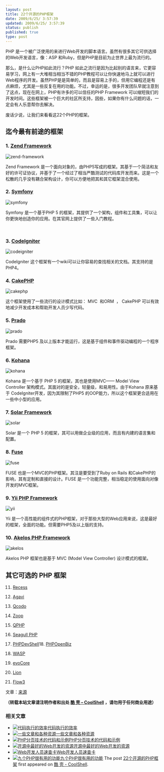 ```yaml
---
layout: post
title: 22个开源的PHP框架
date: 2009/6/25/ 3:57:39
updated: 2009/6/25/ 3:57:39
status: publish
published: true
type: post
---
```


PHP 是一个被广泛使用的来进行Web开发的脚本语言。虽然有很多其它可供选择的Web开发语言，像：ASP 和Ruby，但是PHP是目前为止世界上最为流行的。


那么，是什么让PHP如此流行？PHP 如此之流行是因为比起别的语言来，它更容易学习，网上有一大堆相当相当不错的PHP教程可以让你快速地马上就可以进行Web程序的开发。虽然PHP是是简单的，而且是容易上手的，但用它编程还是有点麻烦，尤其是一些反复在用的功能。不过，幸运的是，很多开发团队早就注意到了这点，现在在网上，PHP有许多的可以信任的PHP Framework 可以缩短我们的开发时间。这些框架被一个巨大的社区所支持，因些，如果你有什么问题的话，一定会有人乐意帮你去解决。


废话少说，让我们来看看这22个PHP的框架。



迄今最有前途的框架
---------


### 1. [Zend Framework](http://framework.zend.com/ "Zend Framework")


![zend-framework](http://www.webdesignbooth.com/wp-content/uploads/2009/06/zend-framework.png "zend-framework")  

Zend Framework 是一个面向对象的，由PHP5写成的框架。其基于一个简洁和友好的许可证协议，并基于了一个经过了相当严酷测试的代码库开发而来。这是一个松散的几乎没有耦合架构设计，你可以方便地把其和其它框架混合使用。


### 2. [Symfony](http://www.symfony-project.org/ "Symfony")


![symfony](http://www.webdesignbooth.com/wp-content/uploads/2009/06/symfony.png "symfony")  

Symfony 是一个基于PHP 5 的框架，其提供了一个架构，组件和工具集，可以让你更快地创造你的应用。在其官网上提供了一些入门教程。


 


### 3. [CodeIgniter](http://codeigniter.com/ "CodeIgniter")


![codeigniter](http://www.webdesignbooth.com/wp-content/uploads/2009/06/codeigniter.png "codeigniter")  

CodeIgniter 这个框架有一个wiki可以让你容易的查找相关的文档。其支持的是PHP4。


### 4. [CakePHP](http://cakephp.org/ "CakePHP")


![cakephp](http://www.webdesignbooth.com/wp-content/uploads/2009/06/cakephp.png "cakephp")  

这个框架使用了一些流行的设计模式比如： MVC  和ORM  ， CakePHP 可以有效地减少开发成本和帮助开发人员少写代码。


### 5. [Prado](http://www.xisc.com/ "Prado PHP Framework")


![prado](http://www.webdesignbooth.com/wp-content/uploads/2009/06/prado.png "prado")


Prado 需要PHP5 及以上版本才能运行，这是基于组件和事件驱动编程的一个程序框架。


### 6. [Kohana](http://www.kohanaphp.com/ "Kohana")


![kohana](http://www.webdesignbooth.com/wp-content/uploads/2009/06/kohana.png "kohana")  

Kohana 是一个基于 PHP 5 的框架，其也是使用MVC—— Model View Controller 架构模式。其面对的是安全，轻量级，和易用性。由于Kohana 原来基于 CodeIgniter开发，因为其限制了PHP5 的OOP能力，所以这个框架更合适用在一些中小型的应用。


### 7. [Solar Framework](http://solarphp.com/ "Solar Framework")


![solar](http://www.webdesignbooth.com/wp-content/uploads/2009/06/solar.png "solar")  

Solar 是一个 PHP 5 的框架，其可以用做企业级的应用，而且有内建的语言集和配置。


### 8. [Fuse](http://www.phpfuse.net/ "Fuse")


![fuse](http://www.webdesignbooth.com/wp-content/uploads/2009/06/fuse.png "fuse")  

FUSE 也是一个MVC的PHP框架。其注是要受到了Ruby on Rails 和CakePHP的影响，其有定制和直接的设计。FUSE 是一个功能完整，相当稳定的使用面向对像开发的MVC框架。


### 9. [Yii PHP Framework](http://www.yiiframework.com/ "Yii PHP Framework")


![yii](http://www.webdesignbooth.com/wp-content/uploads/2009/06/yii.png "yii")  

Yii 是一个高性能的组件式的PHP框架，对于那些大型的Web应用来说，这是最好的框架，全面的功能。但需要PHP5及以上版的支持。


### 10. [Akelos PHP Framework](http://www.akelos.org/ "Akelos PHP Framework")


![akelos](http://www.webdesignbooth.com/wp-content/uploads/2009/06/akelos.png "akelos")  

Akelos PHP 框架也是基于 MVC (Model View Controller) 设计模式的框架。


其它可选的 PHP 框架
------------


11. [Recess](http://www.recessframework.org/ "Recess")  

12. [Agavi](http://www.agavi.org/ "Agavi")  

13. [Qcodo](http://www.qcodo.com/ "Qcodo")  

14. [Zoop](http://zoopframework.com/ "Zoop")  

15. [QPHP](http://qphp.net/ "QPHP")  

16. [Seagull PHP](http://seagullproject.org/ "Seagull")  

17. [PHPDevShell](http://www.phpdevshell.org/ "PHPDevShell")18. [PHPOpenBiz](http://www.phpopenbiz.org/ "PHPOpenBiz")  

19. [WASP](http://wasp.sourceforge.net/content/ "WASP")  

20. [evoCore](http://evocore.net/ "evoCore")  

21. [Lion](http://www.lionframework.org/ "Lion")  

22. [Flow3](http://flow3.typo3.org/ "Flow3")


文章：[来源](http://www.webdesignbooth.com/22-open-source-php-frameworks-to-shorten-your-development-time/)



**（转载本站文章请注明作者和出处 [酷 壳 – CoolShell](https://coolshell.cn/) ，请勿用于任何商业用途）**



### 相关文章

* [![代码执行的效率](https://coolshell.cn/wp-content/uploads/2012/07/muxnt-150x150.jpg)](https://coolshell.cn/articles/7886.html)[代码执行的效率](https://coolshell.cn/articles/7886.html)
* [![一些文章和各种资源](https://coolshell.cn/wp-content/uploads/2011/09/image008-150x150.jpg)](https://coolshell.cn/articles/5224.html)[一些文章和各种资源](https://coolshell.cn/articles/5224.html)
* [![PHP分页技术的代码和示例](https://coolshell.cn/wp-content/uploads/2011/08/Pagination-e1312791884744-150x150.jpg)](https://coolshell.cn/articles/5160.html)[PHP分页技术的代码和示例](https://coolshell.cn/articles/5160.html)
* [![开源中最好的Web开发的资源](https://coolshell.cn/wp-content/plugins/wordpress-23-related-posts-plugin/static/thumbs/7.jpg)](https://coolshell.cn/articles/4795.html)[开源中最好的Web开发的资源](https://coolshell.cn/articles/4795.html)
* [![Web开发人员速查卡](https://coolshell.cn/wp-content/uploads/2011/02/1128-150x150.jpg)](https://coolshell.cn/articles/3684.html)[Web开发人员速查卡](https://coolshell.cn/articles/3684.html)
* [![九个PHP很有用的功能](https://coolshell.cn/wp-content/plugins/wordpress-23-related-posts-plugin/static/thumbs/1.jpg)](https://coolshell.cn/articles/2394.html)[九个PHP很有用的功能](https://coolshell.cn/articles/2394.html)
The post [22个开源的PHP框架](https://coolshell.cn/articles/1086.html) first appeared on [酷 壳 - CoolShell](https://coolshell.cn).